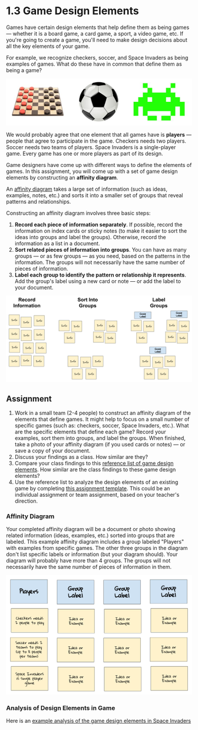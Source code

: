 # 1.3 Game Design Elements

Games have certain design elements that help define them as being games — whether it is a board game, a card game, a sport, a video game, etc. If you're going to create a game, you'll need to make design decisions about all the key elements of your game.

For example, we recognize checkers, soccer, and Space Invaders as being examples of games. What do these have in common that define them as being a game?

![](../assets/checkers-soccer-invaders.jpg)

We would probably agree that one element that all games have is **players** — people that agree to participate in the game. Checkers needs two players. Soccer needs two teams of players. Space Invaders is a single-player game. Every game has one or more players as part of its design.

Game designers have come up with different ways to define the elements of games. In this assignment, you will come up with a set of game design elements by constructing an **affinity diagram**.

An [affinity diagram](https://uxdict.io/design-thinking-methods-affinity-diagrams-357bd8671ad4) takes a large set of information \(such as ideas, examples, notes, etc.\) and sorts it into a smaller set of groups that reveal patterns and relationships.

Constructing an affinity diagram involves three basic steps:

1. **Record each piece of information separately**. If possible, record the information on index cards or sticky notes \(to make it easier to sort the ideas into groups and label the groups\). Otherwise, record the information as a list in a document.
2. **Sort related pieces of information into groups**. You can have as many groups — or as few groups — as you need, based on the patterns in the information. The groups will not necessarily have the same number of pieces of information.
3. **Label each group to identify the pattern or relationship it represents**. Add the group's label using a new card or note — or add the label to your document.

![](../assets/affinity-diagram-process.png)

## Assignment

1. Work in a small team \(2-4 people\) to construct an affinity diagram of the elements that define games. It might help to focus on a small number of specific games \(such as:  checkers, soccer, Space Invaders, etc.\). What are the specific elements that define each game? Record your examples, sort them into groups, and label the groups. When finished, take a photo of your affinity diagram \(if you used cards or notes\) — or save a copy of your document.
2. Discuss your findings as a class. How similar are they?
3. Compare your class findings to this [reference list of game design elements](https://drive.google.com/open?id=1bUkdyClNAGLFySKMruNOeGyqbKr3Byjk). How similar are the class findings to these game design elements?
4. Use the reference list to analyze the design elements of an existing game by completing [this assignment template](https://drive.google.com/open?id=1K67FfiGbvtP5YMASqr2rnMXd1LKlR31lT6IiVBMhK-o). This could be an individual assignment or team assignment, based on your teacher's direction.

### Affinity Diagram

Your completed affinity diagram will be a document or photo showing related information \(ideas, examples, etc.\) sorted into groups that are labeled. This example affinity diagram includes a group labeled "Players" with examples from specific games. The other three groups in the diagram don't list specific labels or information \(but your diagram should\).  Your diagram will probably have more than 4 groups. The groups will not necessarily have the same number of pieces of information in them.

![Affinity Diagram \(incomplete\)](../assets/affinity-diagram-example.png)

### Analysis of Design Elements in Game

Here is an [example analysis of the game design elements in Space Invaders](https://drive.google.com/open?id=1D_0ZdLoE6JDqm-rKZH79UGnvxLs6O0SZ)

